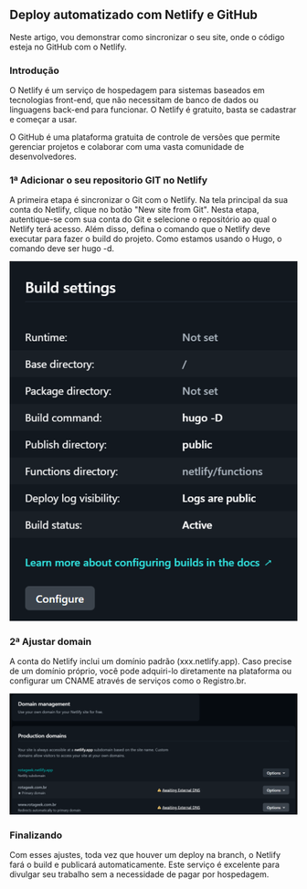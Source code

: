 ## Deploy automatizado com Netlify e GitHub

Neste artigo, vou demonstrar como sincronizar o seu site, onde o código esteja no GitHub com o Netlify.<br>

### Introdução
O Netlify é um serviço de hospedagem para sistemas baseados em tecnologias front-end, que não necessitam de banco de dados ou linguagens back-end para funcionar. O Netlify é gratuito, basta se cadastrar e começar a usar.

O GitHub é uma plataforma gratuita de controle de versões que permite gerenciar projetos e colaborar com uma vasta comunidade de desenvolvedores.

### 1ª Adicionar o seu repositorio GIT no Netlify
A primeira etapa é sincronizar o Git com o Netlify. Na tela principal da sua conta do Netlify, clique no botão "New site from Git". Nesta etapa, autentique-se com sua conta do Git e selecione o repositório ao qual o Netlify terá acesso. Além disso, defina o comando que o Netlify deve executar para fazer o build do projeto. Como estamos usando o Hugo, o comando deve ser hugo -d.

![netlify](/blog-hospedagem-netlify/images/build-netlify.png)

### 2ª Ajustar domain
A conta do Netlify inclui um domínio padrão (xxx.netlify.app). Caso precise de um domínio próprio, você pode adquiri-lo diretamente na plataforma ou configurar um CNAME através de serviços como o Registro.br.

![dns](/blog-hospedagem-netlify/images/dns.png)

### Finalizando
Com esses ajustes, toda vez que houver um deploy na branch, o Netlify fará o build e publicará automaticamente. Este serviço é excelente para divulgar seu trabalho sem a necessidade de pagar por hospedagem.
